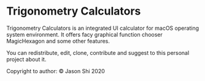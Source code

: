 # Trigonometry Calculators

Trigonometry Calculators is an integrated UI calculator for macOS operating system environment. It offers facy graphical function chooser MagicHexagon and some other features.

You can redistribute, edit, clone, contribute and suggest to this personal project about it.

Copyright to author: © Jason Shi 2020
